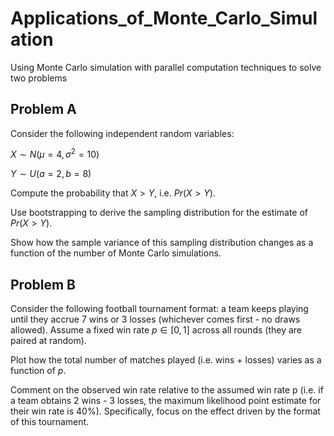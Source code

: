 # Applications_of_Monte_Carlo_Simulation
Using Monte Carlo simulation with parallel computation techniques to solve two problems

## Problem A

Consider the following independent random variables:

$X∼N(μ=4,σ^2=10)$

$Y∼U(a=2,b=8)$

Compute the probability that $X>Y$, i.e. $Pr(X>Y)$.

Use bootstrapping to derive the sampling distribution for the estimate of $Pr(X>Y)$.

Show how the sample variance of this sampling distribution changes as a function of the number of Monte Carlo simulations.

## Problem B

Consider the following football tournament format: a team keeps playing until they accrue 7 wins or 3 losses (whichever comes first - no draws allowed). Assume a fixed win rate $p∈[0,1]$ across all rounds (they are paired at random).

Plot how the total number of matches played (i.e. wins + losses) varies as a function of $p$.

Comment on the observed win rate relative to the assumed win rate p (i.e. if a team obtains 2 wins - 3 losses, the maximum likelihood point estimate for their win rate is 40%). Specifically, focus on the effect driven by the format of this tournament.
